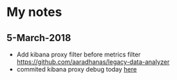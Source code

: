 # My notes

## 5-March-2018
  - Add kibana proxy filter before metrics filter https://github.com/aaradhanas/legacy-data-analyzer
  - commited kibana proxy debug today [here](https://github.com/aaradhanas/legacy-data-analyzer/commit/b456f84fce230b80a5931f5b301b8bfa130b1572)
